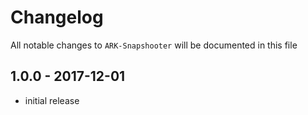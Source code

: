 # Changelog

All notable changes to `ARK-Snapshooter` will be documented in this file

## 1.0.0 - 2017-12-01

- initial release

